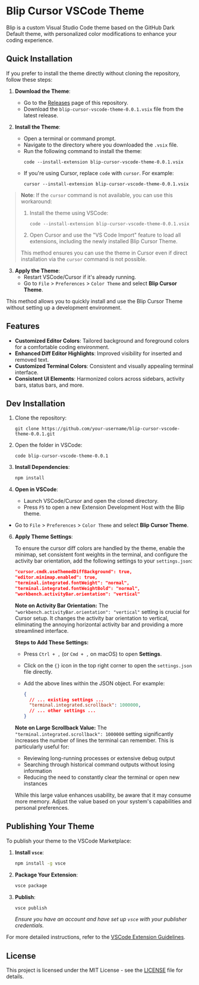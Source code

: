 # Blip Cursor VSCode Theme

Blip is a custom Visual Studio Code theme based on the GitHub Dark Default theme, with personalized color modifications to enhance your coding experience.

## Quick Installation

If you prefer to install the theme directly without cloning the repository, follow these steps:

1. **Download the Theme**:
   - Go to the [Releases](https://github.com/b1ip/blip-cursor-vscode-theme/tree/v0.0.1/releases/) page of this repository.
   - Download the `blip-cursor-vscode-theme-0.0.1.vsix` file from the latest release.

2. **Install the Theme**:
   - Open a terminal or command prompt.
   - Navigate to the directory where you downloaded the `.vsix` file.
   - Run the following command to install the theme:
     ```
     code --install-extension blip-cursor-vscode-theme-0.0.1.vsix
     ```
   - If you're using Cursor, replace `code` with `cursor`. For example:
     ```
     cursor --install-extension blip-cursor-vscode-theme-0.0.1.vsix
     ```

> **Note**: If the `cursor` command is not available, you can use this workaround:
> 1. Install the theme using VSCode:
>    ```
>    code --install-extension blip-cursor-vscode-theme-0.0.1.vsix
>    ```
> 2. Open Cursor and use the "VS Code Import" feature to load all extensions, including the newly installed Blip Cursor Theme.
>
> This method ensures you can use the theme in Cursor even if direct installation via the `cursor` command is not possible.


3. **Apply the Theme**:
   - Restart VSCode/Cursor if it's already running.
   - Go to `File` > `Preferences` > `Color Theme` and select **Blip Cursor Theme**.

This method allows you to quickly install and use the Blip Cursor Theme without setting up a development environment.


## Features

- **Customized Editor Colors**: Tailored background and foreground colors for a comfortable coding environment.
- **Enhanced Diff Editor Highlights**: Improved visibility for inserted and removed text.
- **Customized Terminal Colors**: Consistent and visually appealing terminal interface.
- **Consistent UI Elements**: Harmonized colors across sidebars, activity bars, status bars, and more.

## Dev Installation

1. Clone the repository:
   ```shell
   git clone https://github.com/your-username/blip-cursor-vscode-theme-0.0.1.git
   ```

2. Open the folder in VSCode:
   ```shell
   code blip-cursor-vscode-theme-0.0.1
   ```

3. **Install Dependencies**:
   ```bash
   npm install
   ```

4. **Open in VSCode**:
   - Launch VSCode/Cursor and open the cloned directory.
   - Press `F5` to open a new Extension Development Host with the Blip theme.

- Go to `File` > `Preferences` > `Color Theme` and select **Blip Cursor Theme**.

6. **Apply Theme Settings**:
   
   To ensure the cursor diff colors are handled by the theme, enable the minimap, set consistent font weights in the terminal, and configure the activity bar orientation, add the following settings to your `settings.json`:
   
   ```json
   "cursor.cmdk.useThemedDiffBackground": true,
   "editor.minimap.enabled": true,
   "terminal.integrated.fontWeight": "normal",
   "terminal.integrated.fontWeightBold": "normal",
   "workbench.activityBar.orientation": "vertical"
   ```
   
   **Note on Activity Bar Orientation:**
   The `"workbench.activityBar.orientation": "vertical"` setting is crucial for Cursor setup. It changes the activity bar orientation to vertical, eliminating the annoying horizontal activity bar and providing a more streamlined interface.

   **Steps to Add These Settings:**

   - Press `Ctrl + ,` (or `Cmd + ,` on macOS) to open **Settings**.
   - Click on the `{}` icon in the top right corner to open the `settings.json` file directly.
   - Add the above lines within the JSON object. For example:

     ```json
     {
       // ... existing settings ...
       "terminal.integrated.scrollback": 1000000,
       // ... other settings ...
     }
     ```

   **Note on Large Scrollback Value:**
   The `"terminal.integrated.scrollback": 1000000` setting significantly increases the number of lines the terminal can remember. This is particularly useful for:
   - Reviewing long-running processes or extensive debug output
   - Searching through historical command outputs without losing information
   - Reducing the need to constantly clear the terminal or open new instances

   While this large value enhances usability, be aware that it may consume more memory. Adjust the value based on your system's capabilities and personal preferences.

## Publishing Your Theme

To publish your theme to the VSCode Marketplace:

1. **Install `vsce`**:
   ```bash
   npm install -g vsce
   ```

2. **Package Your Extension**:
   ```bash
   vsce package
   ```

3. **Publish**:
   ```bash
   vsce publish
   ```
   *Ensure you have an account and have set up `vsce` with your publisher credentials.*

For more detailed instructions, refer to the [VSCode Extension Guidelines](https://code.visualstudio.com/api/working-with-extensions/publishing-extension).

## License

This project is licensed under the MIT License - see the [LICENSE](https://github.com/b1ip/blip-cursor-vscode-theme/blob/main/LICENSE) file for details.
